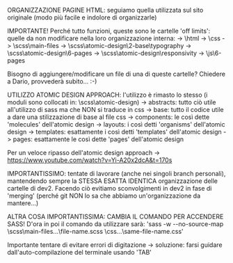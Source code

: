 ORGANIZZAZIONE PAGINE HTML: seguiamo quella utilizzata sul sito originale (modo più facile e indolore di organizzarle)
<!-- -------------------------------------------------------------------------------------------------------------------------------------------- -->

IMPORTANTE! Perché tutto funzioni, queste sono le cartelle 'off limits': quelle da non modificare nella loro organizzazione interna:
  -> \html
  -> \css
  -> \scss\main-files
  -> \scss\atomic-design\2-base\typography
  -> \scss\atomic-design\6-pages
  -> \scss\atomic-design\responsivity
  -> \js\6-pages

Bisogno di aggiungere/modificare un file di una di queste cartelle? Chiedere a Dario, provvederà subito... :-)

<!-- -------------------------------------------------------------------------------------------------------------------------------------------- -->

UTILIZZO ATOMIC DESIGN APPROACH: l'utilizzo è rimasto lo stesso (i moduli sono collocati in: \scss\atomic-design\)
  -> abstracts: tutto ciò utile all'utilizzo di sass ma che NON si traduce in css
  -> base: tutto il codice utile a dare una stilizzazione di base al file css
  -> components: le così dette 'molecules' dell'atomic design
  -> layouts: i così detti 'organisms' dell'atomic design
  -> templates: esattamente i così detti 'templates' dell'atomic design
  -> pages: esattamente le così dette 'pages' dell'atomic design

Per un veloce ripasso dell'atomic design approach -> https://www.youtube.com/watch?v=Yi-A20x2dcA&t=170s

<!-- -------------------------------------------------------------------------------------------------------------------------------------------- -->

IMPORTANTISSIMO: tentate di lavorare (anche nei singoli branch personali), mantendendo sempre la STESSA ESATTA IDENTICA organizzazione delle cartelle di dev2.
    Facendo ciò evitiamo sconvolgimenti in dev2 in fase di 'merging' (perché git NON lo sa che abbiamo un'organizzazione da mantere...)

<!-- -------------------------------------------------------------------------------------------------------------------------------------------- -->

ALTRA COSA IMPORTANTISSIMA: CAMBIA IL COMANDO PER ACCENDERE SASS!
D'ora in poi il comando da utilizzare sarà: 'sass -w --no-source-map \scss\main-files\...\file-name.scss \css\...\same-file-name.css'

Importante tentare di evitare errori di digitazione -> soluzione: farsi guidare dall'auto-compilazione del terminale usando 'TAB'

<!-- -------------------------------------------------------------------------------------------------------------------------------------------- -->